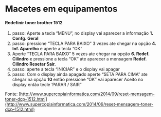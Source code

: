 # Macetes em equipamentos

#### Redefinir toner brother 1512

1. passo: Aperte a tecla “MENU”, no display vai aparecer a informação **1. Confg. Geral** 
2. passo: pressione “TECLA PARA BAIXO” 3 vezes ate chegar na opção **4. Inf. Aparelho** e aperte a tecla “OK” 
3. Aperte “TECLA PARA BAIXO” 5 vezes ate chegar na opção **6. Redef. Cilindro** e pressione a tecla “OK” ate aparecer a mensagem **Redef. Cilindro Resetar Sair.** 
4. passo: aperte a tecla “INICIAR” e o display vai apagar
5. passo: Com o display ainda apagado aperte “SETA PARA CIMA” ate chegar na opção **10** então pressione “OK” vai aparecer Aceito no display então tecle ‘PARAR / SAIR”

Fonte: [http://www.supercopiainformatica.com/2014/09/reset-mensagem-toner-dcp-1512.html](http://www.supercopiainformatica.com/2014/09/reset-mensagem-toner-dcp-1512.html)

